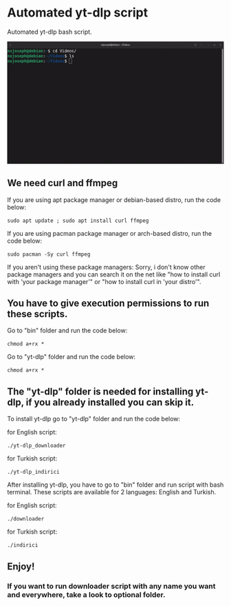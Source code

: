 # Automated yt-dlp script
Automated yt-dlp bash script.

![Usage](https://github.com/nxjosephofficial/nxjosephofficial/blob/main/yt-dlp.gif)

## We need curl and ffmpeg
If you are using apt package manager or debian-based distro, run the code below: 
```
sudo apt update ; sudo apt install curl ffmpeg 
```
If you are using pacman package manager or arch-based distro, run the code below:
```
sudo pacman -Sy curl ffmpeg
```
If you aren't using these package managers:
Sorry, i don't know other package managers and you can search it on the net like "how to install curl with 'your package manager'" or "how to install curl in 'your distro'".
## You have to give execution permissions to run these scripts.
Go to "bin" folder and run the code below:
```
chmod a+rx *
```
Go to "yt-dlp" folder and run the code below:
```
chmod a+rx *
```
## The "yt-dlp" folder is needed for installing yt-dlp, if you already installed you can skip it.

To install yt-dlp go to "yt-dlp" folder and run the code below:

for English script:
```
./yt-dlp_downloader
```
for Turkish script:
```
./yt-dlp_indirici
```

After installing yt-dlp, you have to go to "bin" folder and run script with bash terminal.
These scripts are available for 2 languages: English and Turkish.

for English script:
```
./downloader
```
for Turkish script:
```
./indirici
```

 ## Enjoy!

### If you want to run downloader script with any name you want and everywhere, take a look to optional folder.
